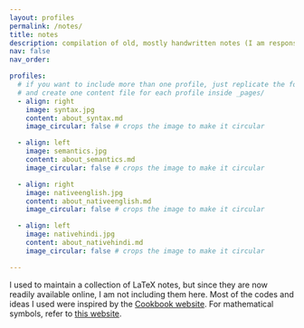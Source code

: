 ```yaml
---
layout: profiles
permalink: /notes/
title: notes
description: compilation of old, mostly handwritten notes (I am responsible for any errors or omissions)
nav: false
nav_order:

profiles:
  # if you want to include more than one profile, just replicate the following block
  # and create one content file for each profile inside _pages/
  - align: right
    image: syntax.jpg
    content: about_syntax.md
    image_circular: false # crops the image to make it circular

  - align: left
    image: semantics.jpg
    content: about_semantics.md
    image_circular: false # crops the image to make it circular

  - align: right
    image: nativeenglish.jpg
    content: about_nativeenglish.md
    image_circular: false # crops the image to make it circular

  - align: left
    image: nativehindi.jpg
    content: about_nativehindi.md
    image_circular: false # crops the image to make it circular

---
```


I used to maintain a collection of LaTeX notes, but since they are now readily available online, I am not including them here. Most of the codes and ideas I used were inspired by the [Cookbook website](https://latex-cookbook.net/). For mathematical symbols, refer to [this website](https://detexify.kirelabs.org/classify.html).